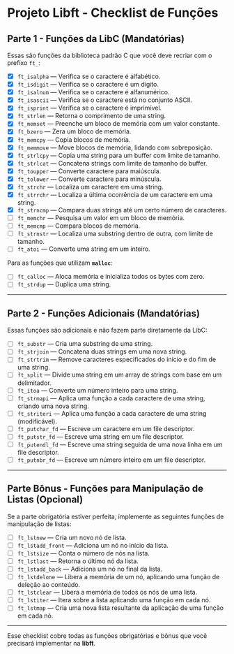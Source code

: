 # Projeto Libft - Checklist de Funções

## Parte 1 - Funções da LibC (Mandatórias)

Essas são funções da biblioteca padrão C que você deve recriar com o prefixo `ft_`:

- [X] `ft_isalpha` — Verifica se o caractere é alfabético.
- [X] `ft_isdigit` — Verifica se o caractere é um dígito.
- [X] `ft_isalnum` — Verifica se o caractere é alfanumérico.
- [X] `ft_isascii` — Verifica se o caractere está no conjunto ASCII.
- [X] `ft_isprint` — Verifica se o caractere é imprimível.
- [X] `ft_strlen` — Retorna o comprimento de uma string.
- [X] `ft_memset` — Preenche um bloco de memória com um valor constante.
- [X] `ft_bzero` — Zera um bloco de memória.
- [X] `ft_memcpy` — Copia blocos de memória.
- [X] `ft_memmove` — Move blocos de memória, lidando com sobreposição.
- [X] `ft_strlcpy` — Copia uma string para um buffer com limite de tamanho.
- [X] `ft_strlcat` — Concatena strings com limite de tamanho do buffer.
- [X] `ft_toupper` — Converte caractere para maiúscula.
- [X] `ft_tolower` — Converte caractere para minúscula.
- [X] `ft_strchr` — Localiza um caractere em uma string.
- [X] `ft_strrchr` — Localiza a última ocorrência de um caractere em uma string.
- [X] `ft_strncmp` — Compara duas strings até um certo número de caracteres.
- [ ] `ft_memchr` — Pesquisa um valor em um bloco de memória.
- [ ] `ft_memcmp` — Compara blocos de memória.
- [ ] `ft_strnstr` — Localiza uma substring dentro de outra, com limite de tamanho.
- [ ] `ft_atoi` — Converte uma string em um inteiro.

Para as funções que utilizam **`malloc`**:

- [ ] `ft_calloc` — Aloca memória e inicializa todos os bytes com zero.
- [ ] `ft_strdup` — Duplica uma string.

---

## Parte 2 - Funções Adicionais (Mandatórias)

Essas funções são adicionais e não fazem parte diretamente da LibC:

- [ ] `ft_substr` — Cria uma substring de uma string.
- [ ] `ft_strjoin` — Concatena duas strings em uma nova string.
- [ ] `ft_strtrim` — Remove caracteres especificados do início e do fim de uma string.
- [ ] `ft_split` — Divide uma string em um array de strings com base em um delimitador.
- [ ] `ft_itoa` — Converte um número inteiro para uma string.
- [ ] `ft_strmapi` — Aplica uma função a cada caractere de uma string, criando uma nova string.
- [ ] `ft_striteri` — Aplica uma função a cada caractere de uma string (modificável).
- [ ] `ft_putchar_fd` — Escreve um caractere em um file descriptor.
- [ ] `ft_putstr_fd` — Escreve uma string em um file descriptor.
- [ ] `ft_putendl_fd` — Escreve uma string seguida de uma nova linha em um file descriptor.
- [ ] `ft_putnbr_fd` — Escreve um número inteiro em um file descriptor.

---

## Parte Bônus - Funções para Manipulação de Listas (Opcional)

Se a parte obrigatória estiver perfeita, implemente as seguintes funções de manipulação de listas:

- [ ] `ft_lstnew` — Cria um novo nó de lista.
- [ ] `ft_lstadd_front` — Adiciona um nó no início da lista.
- [ ] `ft_lstsize` — Conta o número de nós na lista.
- [ ] `ft_lstlast` — Retorna o último nó da lista.
- [ ] `ft_lstadd_back` — Adiciona um nó no final da lista.
- [ ] `ft_lstdelone` — Libera a memória de um nó, aplicando uma função de deleção ao conteúdo.
- [ ] `ft_lstclear` — Libera a memória de todos os nós de uma lista.
- [ ] `ft_lstiter` — Itera sobre a lista aplicando uma função em cada nó.
- [ ] `ft_lstmap` — Cria uma nova lista resultante da aplicação de uma função em cada nó.

---

Esse checklist cobre todas as funções obrigatórias e bônus que você precisará implementar na **libft**.
